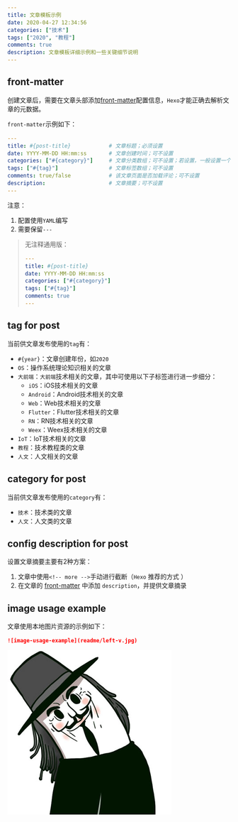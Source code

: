 ```yaml
---
title: 文章模板示例
date: 2020-04-27 12:34:56
categories: ["技术"]
tags: ["2020", "教程"]
comments: true
description: 文章模板详细示例和一些关键细节说明
---
```


## front-matter

创建文章后，需要在文章头部添加[front-matter](https://hexo.io/docs/front-matter.html)配置信息，`Hexo`才能正确去解析文章的元数据。

`front-matter`示例如下：

```yaml
---
title: #{post-title}            # 文章标题；必须设置
date: YYYY-MM-DD HH:mm:ss       # 文章创建时间；可不设置
categories: ["#{category}"]     # 文章分类数组；可不设置；若设置，一般设置一个
tags: ["#{tag}"]                # 文章标签数组；可不设置
comments: true/false            # 该文章页面是否加载评论；可不设置
description:                    # 文章摘要；可不设置
---
```

注意：

1. 配置使用`YAML`编写
2. 需要保留`---`

> 无注释通用版：
>
> ```YAML
> ---
> title: #{post-title}
> date: YYYY-MM-DD HH:mm:ss
> categories: ["#{category}"]
> tags: ["#{tag}"]
> comments: true
> ---
> ```
>
> 

## tag for post

当前供文章发布使用的`tag`有：

- `#{year}`：文章创建年份，如`2020`
- `OS`：操作系统理论知识相关的文章
- `大前端`：`大前端`技术相关的文章，其中可使用以下子标签进行进一步细分：
  - `iOS`：iOS技术相关的文章
  - `Android`：Android技术相关的文章
  - `Web`：Web技术相关的文章
  - `Flutter`：Flutter技术相关的文章
  - `RN`：RN技术相关的文章
  - `Weex`：Weex技术相关的文章
- `IoT`：IoT技术相关的文章
- `教程`：技术教程类的文章
- `人文`：人文相关的文章

## category for post
当前供文章发布使用的`category`有：

- `技术`：技术类的文章
- `人文`：人文类的文章

## config description for post 

设置文章摘要主要有2种方案：

1. 文章中使用` <!-- more --> `手动进行截断（`Hexo` 推荐的方式 ）
2. 在文章的 [front-matter](https://hexo.io/docs/front-matter.html) 中添加 `description`，并提供文章摘录

## image usage example

文章使用本地图片资源的示例如下：

```markdown
![image-usage-example](readme/left-v.jpg)
```

![image-usage-example](readme/left-v.jpg)